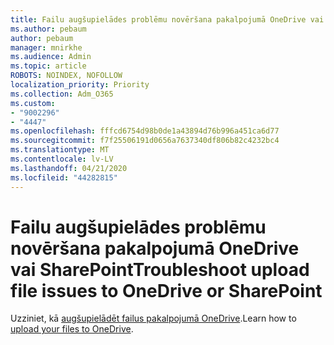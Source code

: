 ```yaml
---
title: Failu augšupielādes problēmu novēršana pakalpojumā OneDrive vai SharePoint
ms.author: pebaum
author: pebaum
manager: mnirkhe
ms.audience: Admin
ms.topic: article
ROBOTS: NOINDEX, NOFOLLOW
localization_priority: Priority
ms.collection: Adm_O365
ms.custom:
- "9002296"
- "4447"
ms.openlocfilehash: fffcd6754d98b0de1a43894d76b996a451ca6d77
ms.sourcegitcommit: f7f25506191d0656a7637340df806b82c4232bc4
ms.translationtype: MT
ms.contentlocale: lv-LV
ms.lasthandoff: 04/21/2020
ms.locfileid: "44282815"
---
```

# <a name="troubleshoot-upload-file-issues-to-onedrive-or-sharepoint"></a><span data-ttu-id="a1826-102">Failu augšupielādes problēmu novēršana pakalpojumā OneDrive vai SharePoint</span><span class="sxs-lookup"><span data-stu-id="a1826-102">Troubleshoot upload file issues to OneDrive or SharePoint</span></span>

<span data-ttu-id="a1826-103">Uzziniet, kā [augšupielādēt failus pakalpojumā OneDrive](https://support.office.com/article/upload-and-save-files-and-folders-to-onedrive-a5710114-6aeb-4bf5-a336-dffa7cc0b77a).</span><span class="sxs-lookup"><span data-stu-id="a1826-103">Learn how to [upload your files to OneDrive](https://support.office.com/article/upload-and-save-files-and-folders-to-onedrive-a5710114-6aeb-4bf5-a336-dffa7cc0b77a).</span></span> 
